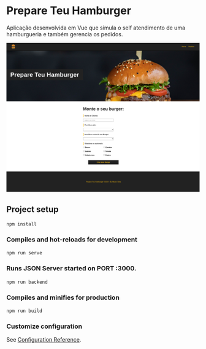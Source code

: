 # Prepare Teu Hamburger
Aplicação desenvolvida em Vue que simula o self atendimento de uma hamburgueria e também gerencia os pedidos.

![Logo](./prepare_teu_hamburger.png)

## Project setup
```
npm install
```

### Compiles and hot-reloads for development
```
npm run serve
```

### Runs JSON Server started on PORT :3000.
```
npm run backend
```

### Compiles and minifies for production
```
npm run build
```

### Customize configuration
See [Configuration Reference](https://cli.vuejs.org/config/).
